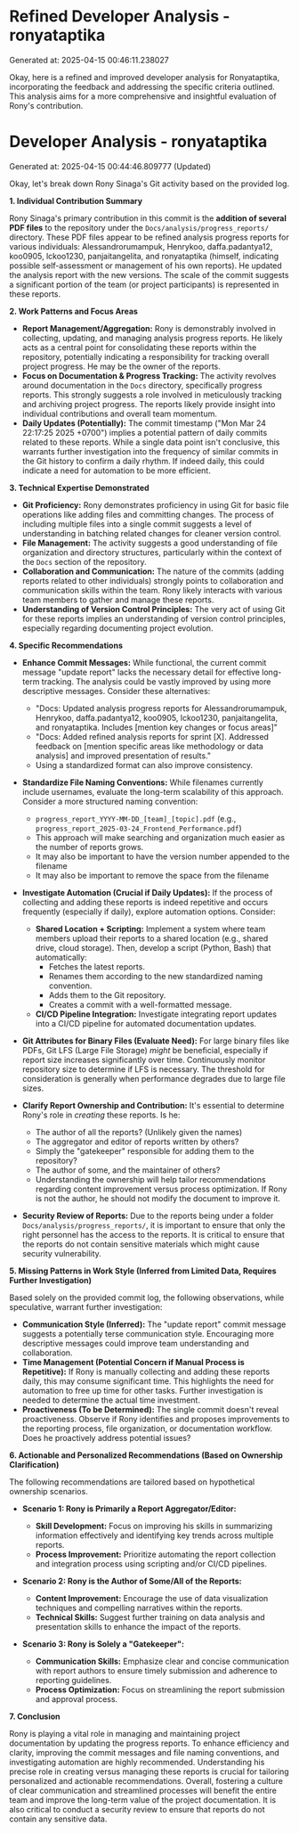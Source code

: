 # Refined Developer Analysis - ronyataptika
Generated at: 2025-04-15 00:46:11.238027

Okay, here is a refined and improved developer analysis for Ronyataptika, incorporating the feedback and addressing the specific criteria outlined. This analysis aims for a more comprehensive and insightful evaluation of Rony's contribution.

# Developer Analysis - ronyataptika
Generated at: 2025-04-15 00:44:46.809777 (Updated)

Okay, let's break down Rony Sinaga's Git activity based on the provided log.

**1. Individual Contribution Summary**

Rony Sinaga's primary contribution in this commit is the **addition of several PDF files** to the repository under the `Docs/analysis/progress_reports/` directory. These PDF files appear to be refined analysis progress reports for various individuals: Alessandrorumampuk, Henrykoo, daffa.padantya12, koo0905, lckoo1230, panjaitangelita, and ronyataptika (himself, indicating possible self-assessment or management of his own reports). He updated the analysis report with the new versions. The scale of the commit suggests a significant portion of the team (or project participants) is represented in these reports.

**2. Work Patterns and Focus Areas**

*   **Report Management/Aggregation:** Rony is demonstrably involved in collecting, updating, and managing analysis progress reports. He likely acts as a central point for consolidating these reports within the repository, potentially indicating a responsibility for tracking overall project progress. He may be the owner of the reports.
*   **Focus on Documentation & Progress Tracking:** The activity revolves around documentation in the `Docs` directory, specifically progress reports. This strongly suggests a role involved in meticulously tracking and archiving project progress. The reports likely provide insight into individual contributions and overall team momentum.
*   **Daily Updates (Potentially):** The commit timestamp ("Mon Mar 24 22:17:25 2025 +0700") implies a potential pattern of daily commits related to these reports. While a single data point isn't conclusive, this warrants further investigation into the frequency of similar commits in the Git history to confirm a daily rhythm. If indeed daily, this could indicate a need for automation to be more efficient.

**3. Technical Expertise Demonstrated**

*   **Git Proficiency:** Rony demonstrates proficiency in using Git for basic file operations like adding files and committing changes. The process of including multiple files into a single commit suggests a level of understanding in batching related changes for cleaner version control.
*   **File Management:** The activity suggests a good understanding of file organization and directory structures, particularly within the context of the `Docs` section of the repository.
*   **Collaboration and Communication:** The nature of the commits (adding reports related to other individuals) strongly points to collaboration and communication skills within the team. Rony likely interacts with various team members to gather and manage these reports.
*   **Understanding of Version Control Principles:** The very act of using Git for these reports implies an understanding of version control principles, especially regarding documenting project evolution.

**4. Specific Recommendations**

*   **Enhance Commit Messages:** While functional, the current commit message "update report" lacks the necessary detail for effective long-term tracking. The analysis could be vastly improved by using more descriptive messages. Consider these alternatives:
    *   "Docs: Updated analysis progress reports for Alessandrorumampuk, Henrykoo, daffa.padantya12, koo0905, lckoo1230, panjaitangelita, and ronyataptika. Includes [mention key changes or focus areas]"
    *   "Docs: Added refined analysis reports for sprint [X]. Addressed feedback on [mention specific areas like methodology or data analysis] and improved presentation of results."
    *   Using a standardized format can also improve consistency.

*   **Standardize File Naming Conventions:** While filenames currently include usernames, evaluate the long-term scalability of this approach. Consider a more structured naming convention:
    *   `progress_report_YYYY-MM-DD_[team]_[topic].pdf` (e.g., `progress_report_2025-03-24_Frontend_Performance.pdf`)
    *   This approach will make searching and organization much easier as the number of reports grows.
    *   It may also be important to have the version number appended to the filename
    *   It may also be important to remove the space from the filename

*   **Investigate Automation (Crucial if Daily Updates):** If the process of collecting and adding these reports is indeed repetitive and occurs frequently (especially if daily), explore automation options. Consider:
    *   **Shared Location + Scripting:** Implement a system where team members upload their reports to a shared location (e.g., shared drive, cloud storage). Then, develop a script (Python, Bash) that automatically:
        *   Fetches the latest reports.
        *   Renames them according to the new standardized naming convention.
        *   Adds them to the Git repository.
        *   Creates a commit with a well-formatted message.
    *   **CI/CD Pipeline Integration:**  Investigate integrating report updates into a CI/CD pipeline for automated documentation updates.

*   **Git Attributes for Binary Files (Evaluate Need):** For large binary files like PDFs, Git LFS (Large File Storage) *might* be beneficial, especially if report size increases significantly over time. Continuously monitor repository size to determine if LFS is necessary. The threshold for consideration is generally when performance degrades due to large file sizes.

*   **Clarify Report Ownership and Contribution:** It's essential to determine Rony's role in *creating* these reports. Is he:
    *   The author of all the reports? (Unlikely given the names)
    *   The aggregator and editor of reports written by others?
    *   Simply the "gatekeeper" responsible for adding them to the repository?
    *   The author of some, and the maintainer of others?
    *   Understanding the ownership will help tailor recommendations regarding content improvement versus process optimization. If Rony is not the author, he should not modify the document to improve it.

*   **Security Review of Reports:** Due to the reports being under a folder `Docs/analysis/progress_reports/`, it is important to ensure that only the right personnel has the access to the reports. It is critical to ensure that the reports do not contain sensitive materials which might cause security vulnerability.

**5. Missing Patterns in Work Style (Inferred from Limited Data, Requires Further Investigation)**

Based solely on the provided commit log, the following observations, while speculative, warrant further investigation:

*   **Communication Style (Inferred):** The "update report" commit message suggests a potentially terse communication style. Encouraging more descriptive messages could improve team understanding and collaboration.
*   **Time Management (Potential Concern if Manual Process is Repetitive):** If Rony is manually collecting and adding these reports daily, this may consume significant time. This highlights the need for automation to free up time for other tasks. Further investigation is needed to determine the actual time investment.
*   **Proactiveness (To be Determined):** The single commit doesn't reveal proactiveness. Observe if Rony identifies and proposes improvements to the reporting process, file organization, or documentation workflow.  Does he proactively address potential issues?

**6. Actionable and Personalized Recommendations (Based on Ownership Clarification)**

The following recommendations are tailored based on hypothetical ownership scenarios.

*   **Scenario 1: Rony is Primarily a Report Aggregator/Editor:**
    *   **Skill Development:** Focus on improving his skills in summarizing information effectively and identifying key trends across multiple reports.
    *   **Process Improvement:**  Prioritize automating the report collection and integration process using scripting and/or CI/CD pipelines.

*   **Scenario 2: Rony is the Author of Some/All of the Reports:**
    *   **Content Improvement:** Encourage the use of data visualization techniques and compelling narratives within the reports.
    *   **Technical Skills:** Suggest further training on data analysis and presentation skills to enhance the impact of the reports.

*   **Scenario 3: Rony is Solely a "Gatekeeper":**
    *   **Communication Skills:** Emphasize clear and concise communication with report authors to ensure timely submission and adherence to reporting guidelines.
    *   **Process Optimization:**  Focus on streamlining the report submission and approval process.

**7. Conclusion**

Rony is playing a vital role in managing and maintaining project documentation by updating the progress reports. To enhance efficiency and clarity, improving the commit messages and file naming conventions, and investigating automation are highly recommended. Understanding his precise role in creating versus managing these reports is crucial for tailoring personalized and actionable recommendations. Overall, fostering a culture of clear communication and streamlined processes will benefit the entire team and improve the long-term value of the project documentation. It is also critical to conduct a security review to ensure that reports do not contain any sensitive data.
